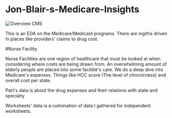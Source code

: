 # Jon-Blair-s-Medicare-Insights
![Overview CMS](https://github.com/Honkong370/Jon-Blair-s-Medicare-Insights/assets/74484987/e480b780-1fcf-44fa-a66b-8f9ae50bbed5)

This is an EDA on the Medicare/Medicaid programs. There are ingiths driven in places like providers' claims to drug cost. 

#Nurse Facility

Nurse Facilities are one region of healthcare that must be looked at when considering where costs are being drawn from. An overwhelming amount of elderly people are placed into some facilitie's care. We do a deep dive into Medicare's expenses. Things like HCC score (The level of chronicness) and overall cost per state. 

Part's data is about the drug expenses and their relations with state and specialty

Worksheets' data is a culmination of data I gathered for independent worksheets.



